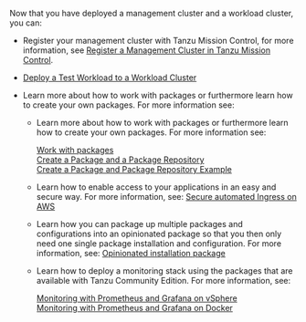 Now that you have deployed a management cluster and a workload cluster, you can:

* Register your management cluster with Tanzu Mission Control, for more information, see [Register a Management Cluster in Tanzu Mission Control](../tmc-register).

* [Deploy a Test Workload to a Workload Cluster](../sample)

* Learn more about how to work with packages or furthermore learn how to create your own packages. For more information see:  

    * Learn more about how to work with packages or furthermore learn how to create your own packages. For more information see:  

        [Work with packages](../package-management)  
        [Create a Package and a Package Repository](../package-creation-step-by-step)  
        [Create a Package and Package Repository Example ](../packages-create-example)

    * Learn how to enable access to your applications in an easy and secure way. For more information, see:
    [Secure automated Ingress on AWS](../solutions-secure-ingress)

    * Learn how you can package up multiple packages and configurations into an opinionated package so that you then only need one single package installation and configuration. For more information, see:
    [Opinionated installation package](../solutions-opinionated-install-package)

    * Learn how to deploy a monitoring stack using the packages that are available with Tanzu Community Edition. For more information, see:  

        [Monitoring with Prometheus and Grafana on vSphere](../vsphere-monitoring-stack)  
        [Monitoring with Prometheus and Grafana on Docker](../docker-monitoring-stack)
